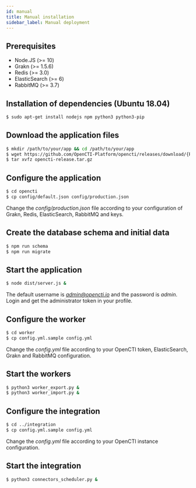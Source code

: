 ```yaml
---
id: manual
title: Manual installation
sidebar_label: Manual deployment
---
```


## Prerequisites

- Node.JS (>= 10)
- Grakn (>= 1.5.6)
- Redis (>= 3.0)
- ElasticSearch (>= 6)
- RabbitMQ (>= 3.7)

## Installation of dependencies (Ubuntu 18.04)
```bash
$ sudo apt-get install nodejs npm python3 python3-pip
```

## Download the application files
```bash
$ mkdir /path/to/your/app && cd /path/to/your/app
$ wget https://github.com/OpenCTI-Platform/opencti/releases/download/{RELEASE_VERSION}/opencti-release.tar.gz
$ tar xvfz opencti-release.tar.gz
```

## Configure the application
```bash
$ cd opencti
$ cp config/default.json config/production.json
```

Change the *config/production.json* file according to your configuration of Grakn, Redis, ElasticSearch, RabbitMQ and keys.

## Create the database schema and initial data
```bash
$ npm run schema
$ npm run migrate
```

## Start the application
```bash
$ node dist/server.js &
```

The default username is *admin@opencti.io* and the password is *admin*. Login and get the administrator token in your profile.

## Configure the worker
```bash
$ cd worker
$ cp config.yml.sample config.yml
```

Change the *config.yml* file according to your OpenCTI token, ElasticSearch, Grakn and RabbitMQ configuration.

## Start the workers
```bash
$ python3 worker_export.py &
$ python3 worker_import.py &
```

## Configure the integration
```bash
$ cd ../integration
$ cp config.yml.sample config.yml
```

Change the *config.yml* file according to your OpenCTI instance configuration.

## Start the integration
```bash
$ python3 connectors_scheduler.py &
```
